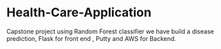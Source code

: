 # Health-Care-Application
Capstone project using Random Forest classifier we have build a disease prediction, Flask for front end , Putty and AWS for Backend.
